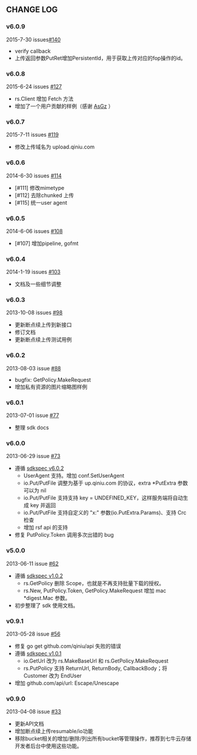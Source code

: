 ## CHANGE LOG

### v6.0.9

2015-7-30 issues[#140](https://github.com/qiniu/api.v6/pull/140)

- verify callback
- 上传返回参数PutRet增加PersistentId，用于获取上传对应的fop操作的id。

### v6.0.8

2015-6-24 issues [#127](https://github.com/qiniu/api/pull/127)

- rs.Client 增加 Fetch 方法
- 增加了一个用户贡献的样例（感谢 [AsGz](https://github.com/AsGz) ）

### v6.0.7

2015-7-11 issues [#119](https://github.com/qiniu/api/pull/119)

- 修改上传域名为 upload.qiniu.com

### v6.0.6

2014-6-30 issues [#114](https://github.com/qiniu/api/pull/114)

- [#111] 修改mimetype
- [#112] 去除chunked 上传
- [#115] 统一user agent

### v6.0.5

2014-6-06 issues [#108](https://github.com/qiniu/api/pull/108)

- [#107] 增加pipeline, gofmt


### v6.0.4

2014-1-19 issues [#103](https://github.com/qiniu/api/pull/103)

- 文档及一些细节调整


### v6.0.3

2013-10-08 issues [#98](https://github.com/qiniu/api/pull/98)

- 更新断点续上传到新接口
- 修订文档
- 更新断点续上传测试用例

### v6.0.2

2013-08-03 issue [#88](https://github.com/qiniu/api/pull/88)

- bugfix: GetPolicy.MakeRequest
- 增加私有资源的图片缩略图样例


### v6.0.1

2013-07-01 issue [#77](https://github.com/qiniu/api/pull/77)

- 整理 sdk docs


### v6.0.0

2013-06-29 issue [#73](https://github.com/qiniu/api/pull/73)

- 遵循 [sdkspec v6.0.2](https://github.com/qiniu/sdkspec/tree/v6.0.2)
  - UserAgent 支持。增加 conf.SetUserAgent
  - io.Put/PutFile 调整为基于 up.qiniu.com 的协议，extra *PutExtra 参数可以为 nil
  - io.Put/PutFile 支持支持 key = UNDEFINED_KEY，这样服务端将自动生成 key 并返回
  - io.Put/PutFile 支持自定义的 "x:" 参数(io.PutExtra.Params)、支持 Crc 检查
  - 增加 rsf api 的支持
- 修复 PutPolicy.Token 调用多次出错的 bug


### v5.0.0

2013-06-11 issue [#62](https://github.com/qiniu/api/pull/62)

- 遵循 [sdkspec v1.0.2](https://github.com/qiniu/sdkspec/tree/v1.0.2)
  - rs.GetPolicy 删除 Scope，也就是不再支持批量下载的授权。
  - rs.New, PutPolicy.Token, GetPolicy.MakeRequest 增加 mac *digest.Mac 参数。
- 初步整理了 sdk 使用文档。


### v0.9.1

2013-05-28 issue [#56](https://github.com/qiniu/api/pull/56)

- 修复 go get github.com/qiniu/api 失败的错误
- 遵循 [sdkspec v1.0.1](https://github.com/qiniu/sdkspec/tree/v1.0.1)
  - io.GetUrl 改为 rs.MakeBaseUrl 和 rs.GetPolicy.MakeRequest
  - rs.PutPolicy 支持 ReturnUrl, ReturnBody, CallbackBody；将 Customer 改为 EndUser
- 增加 github.com/api/url: Escape/Unescape


### v0.9.0

2013-04-08 issue [#33](https://github.com/qiniu/api/pull/33)

- 更新API文档
- 增加断点续上传resumable/io功能
- 移除bucket相关的增加/删除/列出所有bucket等管理操作，推荐到七牛云存储开发者后台中使用这些功能。

